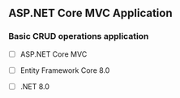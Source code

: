 ## ASP.NET Core MVC Application

### Basic CRUD operations application

-   [ ] ASP.NET Core MVC
-   [ ] Entity Framework Core 8.0
-   [ ] .NET 8.0

